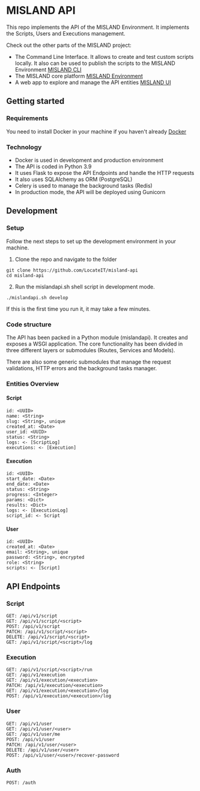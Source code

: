 # MISLAND API

This repo implements the API of the MISLAND Environment. It implements the Scripts, Users and Executions management.

Check out the other parts of the MISLAND project:

- The Command Line Interface. It allows to create and test custom scripts locally. It also can be used to publish the scripts to the MISLAND Environment [MISLAND CLI](https://github.com/LocateIT/misland-CLI)
- The MISLAND core platform [MISLAND Environment](https://github.com/LocateIT/misland-Environment)
- A web app to explore and manage the API entities [MISLAND UI](https://github.com/LocateIT/misland-UI)

## Getting started

### Requirements

You need to install Docker in your machine if you haven't already [Docker](https://www.docker.com/)

### Technology

- Docker is used in development and production environment
- The API is coded in Python 3.9
- It uses Flask to expose the API Endpoints and handle the HTTP requests
- It also uses SQLAlchemy as ORM (PostgreSQL)
- Celery is used to manage the background tasks (Redis)
- In production mode, the API will be deployed using Gunicorn

## Development

### Setup

Follow the next steps to set up the development environment in your machine.

1. Clone the repo and navigate to the folder

```ssh
git clone https://github.com/LocateIT/misland-api
cd misland-api
```

2. Run the mislandapi.sh shell script in development mode.

```ssh
./mislandapi.sh develop
```

If this is the first time you run it, it may take a few minutes.

### Code structure

The API has been packed in a Python module (mislandapi). It creates and exposes a WSGI application. The core functionality
has been divided in three different layers or submodules (Routes, Services and Models).

There are also some generic submodules that manage the request validations, HTTP errors and the background tasks manager.

### Entities Overview

#### Script

```
id: <UUID>
name: <String>
slug: <String>, unique
created_at: <Date>
user_id: <UUID>
status: <String>
logs: <- [ScriptLog]
executions: <- [Execution]
```

#### Execution

```
id: <UUID>
start_date: <Date>
end_date: <Date>
status: <String>
progress: <Integer>
params: <Dict>
results: <Dict>
logs: <- [ExecutionLog]
script_id: <- Script
```

#### User

```
id: <UUID>
created_at: <Date>
email: <String>, unique
password: <String>, encrypted
role: <String>
scripts: <- [Script]
```

## API Endpoints

### Script

```
GET: /api/v1/script
GET: /api/v1/script/<script>
POST: /api/v1/script
PATCH: /api/v1/script/<script>
DELETE: /api/v1/script/<script>
GET: /api/v1/script/<script>/log
```

### Execution

```
GET: /api/v1/script/<script>/run
GET: /api/v1/execution
GET: /api/v1/execution/<execution>
PATCH: /api/v1/execution/<execution>
GET: /api/v1/execution/<execution>/log
POST: /api/v1/execution/<execution>/log
```

### User

```
GET: /api/v1/user
GET: /api/v1/user/<user>
GET: /api/v1/user/me
POST: /api/v1/user
PATCH: /api/v1/user/<user>
DELETE: /api/v1/user/<user>
POST: /api/v1/user/<user>/recover-password
```

### Auth

```
POST: /auth
```
